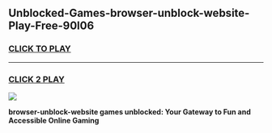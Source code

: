 
## Unblocked-Games-browser-unblock-website-Play-Free-90l06
<h3>
<a href="https://premium76.site?title=browser-unblock-website&ref=18A1">CLICK TO PLAY</a></h3>
<hr>

<h3>
<a href="https://premium76.site?title=browser-unblock-website&ref=18A1">CLICK 2 PLAY</a>
  
</h3>

<a href="https://premium76.site?title=browser-unblock-website&ref=18A1"><img src="https://clearcache.store/games.png"></a>


**browser-unblock-website games unblocked: Your Gateway to Fun and Accessible Online Gaming**
